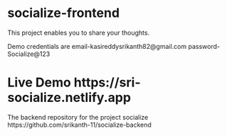 # socialize-frontend
<p>This project enables you to share your thoughts.<p>
<p>Demo credentials are email-kasireddysrikanth82@gmail.com password-Socialize@123</p>
<h1>Live Demo https://sri-socialize.netlify.app</h1>
<p>The backend repository for the project socialize https://github.com/srikanth-11/socialize-backend</p>

